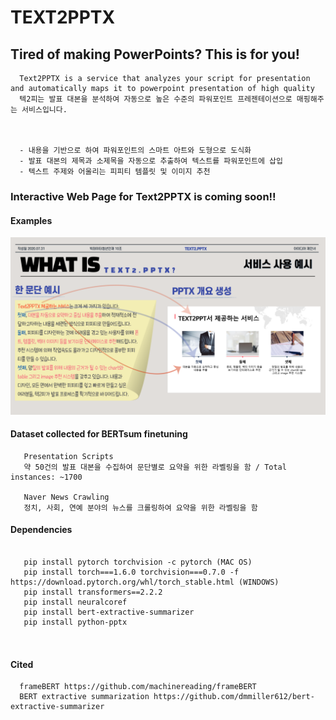TEXT2PPTX 
=========
**Tired of making PowerPoints? This is for you!**
---------------------------------------------------

      Text2PPTX is a service that analyzes your script for presentation and automatically maps it to powerpoint presentation of high quality
      텍2피는 발표 대본을 분석하여 자동으로 높은 수준의 파워포인트 프레젠테이션으로 매핑해주는 서비스입니다.



      - 내용을 기반으로 하여 파워포인트의 스마트 아트와 도형으로 도식화
      - 발표 대본의 제목과 소제목을 자동으로 추출하여 텍스트를 파워포인트에 삽입
      - 텍스트 주제와 어울리는 피피티 템플릿 및 이미지 추천



### Interactive Web Page for Text2PPTX is coming soon!!


#### Examples
![Alt text](.idea/examplepng.png?raw=true "Title")

#### Dataset collected for BERTsum finetuning
       Presentation Scripts
       약 50건의 발표 대본을 수집하여 문단별로 요약을 위한 라벨링을 함 / Total instances: ~1700 
       
       Naver News Crawling
       정치, 사회, 연예 분야의 뉴스를 크롤링하여 요약을 위한 라벨링을 함
      


#### Dependencies
<pre><code>
   pip install pytorch torchvision -c pytorch (MAC OS)
   pip install torch===1.6.0 torchvision===0.7.0 -f https://download.pytorch.org/whl/torch_stable.html (WINDOWS)
   pip install transformers==2.2.2
   pip install neuralcoref
   pip install bert-extractive-summarizer
   pip install python-pptx
   
   </code></pre> 
  
#### Cited
      frameBERT https://github.com/machinereading/frameBERT
      BERT extractive summarization https://github.com/dmmiller612/bert-extractive-summarizer
   

   
   
   

